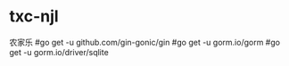 # txc-njl
农家乐
#go get -u github.com/gin-gonic/gin
#go get -u gorm.io/gorm
#go get -u gorm.io/driver/sqlite